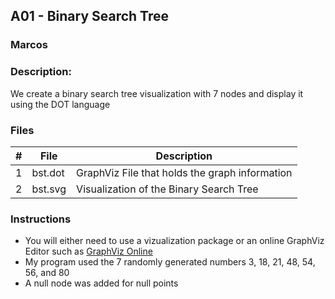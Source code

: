 ## A01 - Binary Search Tree
### Marcos
### Description:

We create a binary search tree visualization with 7 nodes and display it using the DOT language

### Files

|   #   | File                | Description                                        |
| :---: | ----------------    | -------------------------------------------------- |
|   1   | bst.dot             | GraphViz File that holds the graph information     |
|   2   | bst.svg             | Visualization of the Binary Search Tree            |

### Instructions

- You will either need to use a vizualization package or an online GraphViz Editor such as [GraphViz Online](https://dreampuf.github.io/GraphvizOnline/)
- My program used the 7 randomly generated numbers 3, 18, 21, 48, 54, 56, and 80
- A null node was added for null points


